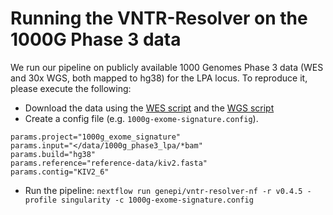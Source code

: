 # Running the VNTR-Resolver on the 1000G Phase 3 data

We run our pipeline on publicly available 1000 Genomes Phase 3 data (WES and 30x WGS, both mapped to hg38) for the LPA locus. To reproduce it, please execute the following:

* Download the data using the [WES script](download-1000G-wes-hg38.sh) and the [WGS script](download-1000G-wgs-hg38.sh)
* Create a config file (e.g. `1000g-exome-signature.config`).
```
params.project="1000g_exome_signature"
params.input="</data/1000g_phase3_lpa/*bam"
params.build="hg38"
params.reference="reference-data/kiv2.fasta"
params.contig="KIV2_6"
```
* Run the pipeline: `nextflow run genepi/vntr-resolver-nf -r v0.4.5 -profile singularity -c 1000g-exome-signature.config`
